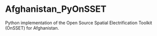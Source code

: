 # Afghanistan_PyOnSSET
Python implementation of the Open Source Spatial Electrification Toolkit (OnSSET) for Afghanistan.
